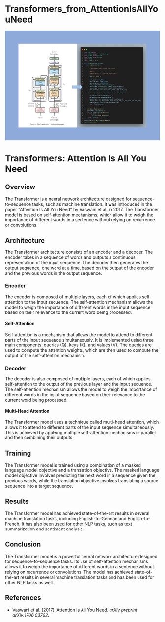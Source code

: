 # Transformers_from_AttentionIsAllYouNeed
![logo](https://github.com/prabhakarvenkat/Transformers_from_AttentionIsAllYouNeed/blob/cf4af2f1e0ee1f10e63c5b749433dcae50ec9046/Transformer.jpg)

<!DOCTYPE html>
<html>
<head>
</head>
<body>
    <h1>Transformers: Attention Is All You Need</h1>
    <h2>Overview</h2>
    <p>The Transformer is a neural network architecture designed for sequence-to-sequence tasks, such as machine translation. It was introduced in the paper "Attention Is All You Need" by Vaswani et al. in 2017. The Transformer model is based on self-attention mechanisms, which allow it to weigh the importance of different words in a sentence without relying on recurrence or convolutions.</p>
    <h2>Architecture</h2>
    <p>The Transformer architecture consists of an encoder and a decoder. The encoder takes in a sequence of words and outputs a continuous representation of the input sequence. The decoder then generates the output sequence, one word at a time, based on the output of the encoder and the previous words in the output sequence.</p>
    <h3>Encoder</h3>
    <p>The encoder is composed of multiple layers, each of which applies self-attention to the input sequence. The self-attention mechanism allows the model to weigh the importance of different words in the input sequence based on their relevance to the current word being processed.</p>
    <h4>Self-Attention</h4>
    <p>Self-attention is a mechanism that allows the model to attend to different parts of the input sequence simultaneously. It is implemented using three main components: queries (Q), keys (K), and values (V). The queries are used to compute the attention weights, which are then used to compute the output of the self-attention mechanism.</p>
    <h3>Decoder</h3>
    <p>The decoder is also composed of multiple layers, each of which applies self-attention to the output of the previous layer and the input sequence. The self-attention mechanism allows the model to weigh the importance of different words in the input sequence based on their relevance to the current word being processed.</p>
    <h4>Multi-Head Attention</h4>
    <p>The Transformer model uses a technique called multi-head attention, which allows it to attend to different parts of the input sequence simultaneously. This is achieved by applying multiple self-attention mechanisms in parallel and then combining their outputs.</p>

   <h2>Training</h2>
  <p>The Transformer model is trained using a combination of a masked language model objective and a translation objective. The masked language model objective involves predicting the next word in a sequence given the previous words, while the translation objective involves translating a source sequence into a target sequence.</p>

  <h2>Results</h2>
    <p>The Transformer model has achieved state-of-the-art results in several machine translation tasks, including English-to-German and English-to-French. It has also been used for other NLP tasks, such as text summarization and sentiment analysis.</p>

  <h2>Conclusion</h2>
    <p>The Transformer model is a powerful neural network architecture designed for sequence-to-sequence tasks. Its use of self-attention mechanisms allows it to weigh the importance of different words in a sentence without relying on recurrence or convolutions. The model has achieved state-of-the-art results in several machine translation tasks and has been used for other NLP tasks as well.</p>
    <h2>References</h2>
    <ul>
        <li>Vaswani et al. (2017). Attention Is All You Need. <i>arXiv preprint arXiv:1706.03762</i>.</li>
    </ul>
</body>
</html>
